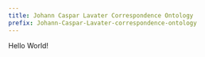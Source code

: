 ```yaml
---
title: Johann Caspar Lavater Correspondence Ontology
prefix: Johann-Caspar-Lavater-correspondence-ontology
---
```


Hello World!